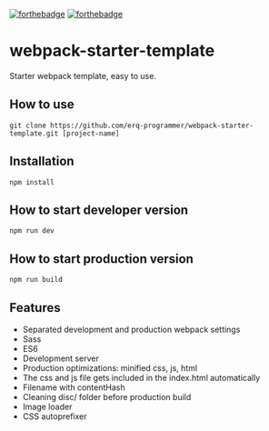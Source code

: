 [![forthebadge](https://forthebadge.com/images/badges/built-with-love.svg)](https://forthebadge.com) [![forthebadge](https://forthebadge.com/images/badges/gluten-free.svg)](https://forthebadge.com)

# webpack-starter-template

Starter webpack template, easy to use.

## How to use

```
git clone https://github.com/erq-programmer/webpack-starter-template.git [project-name]
```

## Installation

```
npm install
```

## How to start developer version 

```
npm run dev
```

## How to start production version 

```
npm run build
```

## Features
- Separated development and production webpack settings
- Sass
- ES6
- Development server
- Production optimizations: minified css, js, html
- The css and js file gets included in the index.html automatically
- Filename with contentHash
- Cleaning disc/ folder before production build
- Image loader
- CSS autoprefixer
